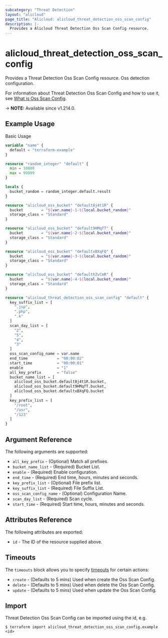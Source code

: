```yaml
---
subcategory: "Threat Detection"
layout: "alicloud"
page_title: "Alicloud: alicloud_threat_detection_oss_scan_config"
description: |-
  Provides a Alicloud Threat Detection Oss Scan Config resource.
---
```


# alicloud_threat_detection_oss_scan_config

Provides a Threat Detection Oss Scan Config resource. Oss detection configuration.

For information about Threat Detection Oss Scan Config and how to use it, see [What is Oss Scan Config](https://www.alibabacloud.com/help/zh/security-center/developer-reference/api-sas-2018-12-03-createossscanconfig/).

-> **NOTE:** Available since v1.214.0.

## Example Usage

Basic Usage

```terraform
variable "name" {
  default = "terraform-example"
}

resource "random_integer" "default" {
  min = 10000
  max = 99999
}

locals {
  bucket_random = random_integer.default.result
}

resource "alicloud_oss_bucket" "default8j4t1R" {
  bucket        = "${var.name}-1-${local.bucket_random}"
  storage_class = "Standard"
}

resource "alicloud_oss_bucket" "default9HMqfT" {
  bucket        = "${var.name}-2-${local.bucket_random}"
  storage_class = "Standard"
}

resource "alicloud_oss_bucket" "defaultxBXqFQ" {
  bucket        = "${var.name}-3-${local.bucket_random}"
  storage_class = "Standard"
}

resource "alicloud_oss_bucket" "defaulthZvCmR" {
  bucket        = "${var.name}-4-${local.bucket_random}"
  storage_class = "Standard"
}

resource "alicloud_threat_detection_oss_scan_config" "default" {
  key_suffix_list = [
    ".jsp",
    ".php",
    ".k"
  ]
  scan_day_list = [
    "2",
    "5",
    "4",
    "3"
  ]
  oss_scan_config_name = var.name
  end_time             = "00:00:02"
  start_time           = "00:00:01"
  enable               = "1"
  all_key_prefix       = "false"
  bucket_name_list = [
    alicloud_oss_bucket.default8j4t1R.bucket,
    alicloud_oss_bucket.default9HMqfT.bucket,
    alicloud_oss_bucket.defaultxBXqFQ.bucket
  ]
  key_prefix_list = [
    "/root",
    "/usr",
    "/123"
  ]
}
```

## Argument Reference

The following arguments are supported:
* `all_key_prefix` - (Optional) Match all prefixes.
* `bucket_name_list` - (Required) Bucket List.
* `enable` - (Required) Enable configuration.
* `end_time` - (Required) End time, hours, minutes and seconds.
* `key_prefix_list` - (Optional) File prefix list.
* `key_suffix_list` - (Required) File Suffix List.
* `oss_scan_config_name` - (Optional) Configuration Name.
* `scan_day_list` - (Required) Scan cycle.
* `start_time` - (Required) Start time, hours, minutes and seconds.

## Attributes Reference

The following attributes are exported:
* `id` - The ID of the resource supplied above.

## Timeouts

The `timeouts` block allows you to specify [timeouts](https://www.terraform.io/docs/configuration-0-11/resources.html#timeouts) for certain actions:
* `create` - (Defaults to 5 mins) Used when create the Oss Scan Config.
* `delete` - (Defaults to 5 mins) Used when delete the Oss Scan Config.
* `update` - (Defaults to 5 mins) Used when update the Oss Scan Config.

## Import

Threat Detection Oss Scan Config can be imported using the id, e.g.

```shell
$ terraform import alicloud_threat_detection_oss_scan_config.example <id>
```